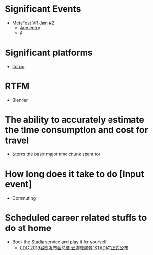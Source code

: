 # Significant Events
- [MetaFest VR Jam #2](https://itch.io/jam/metafest-vr-jam-2)
  - [Jam entry](https://itch.io/jam/metafest-vr-jam-2)
  - A
# Significant platforms
- [itch.io](https://itch.io/)


# RTFM
- [Blender](https://www.blender.org/get-involved/)

# The ability to accurately estimate the time consumption and cost for travel
- Stores the basic major time chunk spent for

# How long does it take to do \[Input event\]
- Commuting


# Scheduled career related stuffs to do at home
- Book the Stadia service and play it for yourself
  - [GDC 2019谷歌发布会总结 云游戏服务“STADIA”正式公布](http://www.a9vg.com/news/201903/1934124515.html)

